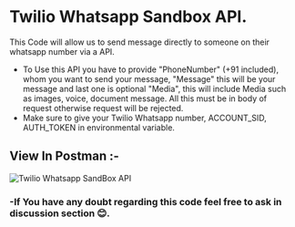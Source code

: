# Twilio Whatsapp Sandbox API.
This Code will allow us to send message directly to someone on their whatsapp number via a API.
- To Use this API you have to provide "PhoneNumber" (+91 included), whom you want to send your message, "Message" this will be your message and last one is optional "Media", this will include Media such as images, voice, document message. All this must be in body of request otherwise request will be rejected.
- Make sure to give your Twilio Whatsapp number, ACCOUNT_SID, AUTH_TOKEN in environmental variable.

## View In Postman :- 

![Twilio Whatsapp SandBox API](https://user-images.githubusercontent.com/94986377/226427035-88e08d28-cb3d-4448-b215-f9a6ae0a72f0.jpg)

### -If You have any doubt regarding this code feel free to ask in discussion section 😊.
